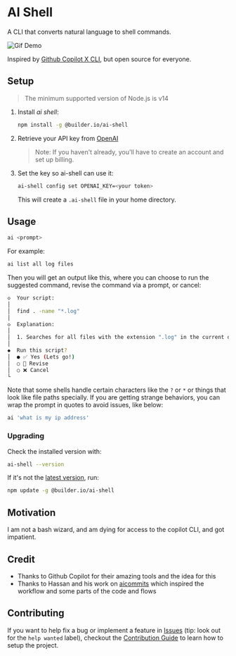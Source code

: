 # AI Shell

A CLI that converts natural language to shell commands.

![Gif Demo](https://user-images.githubusercontent.com/844291/230413167-773845e7-4c9f-44a5-909c-02802b5e49f6.gif)

Inspired by [Github Copilot X CLI](https://githubnext.com/projects/copilot-cli/), but open source for everyone.

## Setup

> The minimum supported version of Node.js is v14

1. Install _ai shell_:

   ```sh
   npm install -g @builder.io/ai-shell
   ```

2. Retrieve your API key from [OpenAI](https://platform.openai.com/account/api-keys)

   > Note: If you haven't already, you'll have to create an account and set up billing.

3. Set the key so ai-shell can use it:

   ```sh
   ai-shell config set OPENAI_KEY=<your token>
   ```

   This will create a `.ai-shell` file in your home directory.

## Usage

```bash
ai <prompt>
```

For example:

```bash
ai list all log files
```

Then you will get an output like this, where you can choose to run the suggested command, revise the command via a prompt, or cancel:

```bash
◇  Your script:
│
│  find . -name "*.log"
│
◇  Explanation:
│
│  1. Searches for all files with the extension ".log" in the current directory and any subdirectories.
│
◆  Run this script?
│  ● ✅ Yes (Lets go!)
│  ○ 📝 Revise
│  ○ ❌ Cancel
└
```

Note that some shells handle certain characters like the `?` or `*` or things that look like file paths specially. If you are getting strange behaviors, you can wrap the prompt in quotes to avoid issues, like below:

```bash
ai 'what is my ip address'
```

### Upgrading

Check the installed version with:

```bash
ai-shell --version
```

If it's not the [latest version](https://github.com/BuilderIO/ai-shell/tags), run:

```bash
npm update -g @builder.io/ai-shell
```

## Motivation

I am not a bash wizard, and am dying for access to the copilot CLI, and got impatient.

## Credit

- Thanks to Github Copilot for their amazing tools and the idea for this
- Thanks to Hassan and his work on [aicommits](https://github.com/Nutlope/aicommits) which inspired the workflow and some parts of the code and flows

## Contributing

If you want to help fix a bug or implement a feature in [Issues](https://github.com/BuilderIO/ai-shell/issues) (tip: look out for the `help wanted` label), checkout the [Contribution Guide](CONTRIBUTING.md) to learn how to setup the project.
